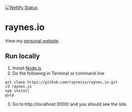 [![Netlify Status](https://api.netlify.com/api/v1/badges/5786aa8b-a2a0-492c-a6e3-e3b15ed2a807/deploy-status)](https://app.netlify.com/sites/raynesio/deploys)

# raynes.io

View my [personal website](https://raynes.io).


## Run locally

1. Install [Node.js](https://nodejs.org)
2. Do the following in Terminal or command line

  ```
  git clone https://github.com/raynesio/raynes.io.git
  cd raynes.io
  npm install
  gulp
  ```

3. Go to http://localhost:3000/ and you should see the site.
